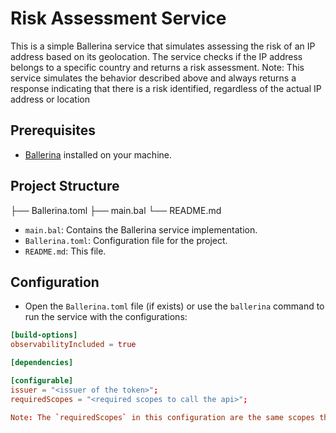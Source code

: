 # Risk Assessment Service

This is a simple Ballerina service that simulates assessing the risk of an IP address based on its geolocation. The service checks if the IP address belongs to a specific country and returns a risk assessment. Note: This service simulates the behavior described above and always returns a response indicating that there is a risk identified, regardless of the actual IP address or location

## Prerequisites

- [Ballerina](https://ballerina.io/) installed on your machine.

## Project Structure

├── Ballerina.toml
├── main.bal
└── README.md


- `main.bal`: Contains the Ballerina service implementation.
- `Ballerina.toml`: Configuration file for the project.
- `README.md`: This file.

## Configuration

- Open the `Ballerina.toml` file (if exists) or use the `ballerina` command to run the service with the configurations:

```toml
[build-options]
observabilityIncluded = true

[dependencies]

[configurable]
issuer = "<issuer of the token>";
requiredScopes = "<required scopes to call the api>";

Note: The `requiredScopes` in this configuration are the same scopes that are set up in the end-to-end (E2E) test configuration. Ensure that these scopes match those defined in your E2E tests to avoid authorization issues.
